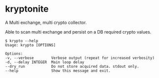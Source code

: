# kryptonite
A Multi exchange, multi crypto collector.

Able to scan multi exchange and persist on a DB required crypto values.




    $ krypto --help
    Usage: krypto [OPTIONS]

    Options:
    -v, --verbose        Verbose output (repeat for increased verbosity)
    -d, --delay INTEGER  Main loop delay
    --dry_run            Do not store acquired data. stdout only.
    --help               Show this message and exit.


